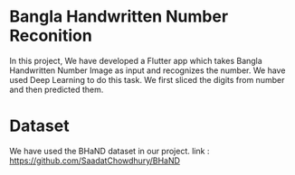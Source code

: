 # Bangla Handwritten Number Reconition

In this project, We have developed a Flutter app which takes Bangla Handwritten Number Image as input and recognizes the number. We have used Deep Learning to do this task. We first sliced the digits from number and then predicted them.

# Dataset

We have used the BHaND dataset in our project.
link : https://github.com/SaadatChowdhury/BHaND
